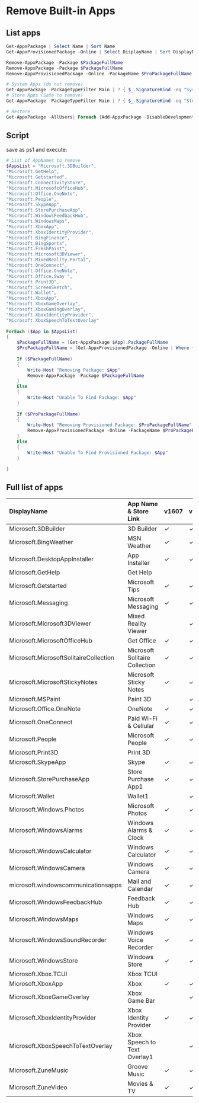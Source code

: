 # Remove Built-in Apps


## List apps
```PowerShell
Get-AppxPackage | Select Name | Sort Name                                  # List of installed apps for current user
Get-AppxProvisionedPackage -Online | Select DisplayName | Sort DisplayName # List of apps installed in system and will be installed for every new user

Remove-AppxPackage -Package $PackageFullName                               # Remove app package for current user (new users will have this app installed)
Remove-AppxPackage -Package $PackageFullName                               # Remove app package for all user (new users will have this app installed)
Remove-AppxProvisionedPackage -Online -PackageName $ProPackageFullName     # Remove app package from system (new users will not have this app installed)

# System Apps (do not remove)
Get-AppxPackage -PackageTypeFilter Main | ? { $_.SignatureKind -eq "System" } | Sort Name | Format-Table Name, InstallLocation
# Store Apps (Safe to remove)
Get-AppxPackage -PackageTypeFilter Main | ? { $_.SignatureKind -eq "Store" } | Sort Name | Format-Table Name, InstallLocation

# Restore 
Get-AppxPackage -AllUsers| Foreach {Add-AppxPackage -DisableDevelopmentMode -Register "$($_.InstallLocation)\AppXManifest.xml"}
```

## Script
save as ps1 and execute:
```PowerShell
# List of AppNames to remove 
$AppsList = "Microsoft.3DBuilder",
"Microsoft.GetHelp",
"Microsoft.Getstarted",
"Microsoft.ConnectivityStore",
"Microsoft.MicrosoftOfficeHub",
"Microsoft.Office.OneNote",
"Microsoft.People",
"Microsoft.SkypeApp",
"Microsoft.StorePurchaseApp",
"Microsoft.WindowsFeedbackHub",
"Microsoft.WindowsMaps",
"Microsoft.XboxApp",
"Microsoft.XboxIdentityProvider",
"Microsoft.BingFinance",
"Microsoft.BingSports",
"Microsoft.FreshPaint",
"Microsoft.Microsoft3DViewer",
"Microsoft.MixedReality.Portal",
"Microsoft.OneConnect",
"Microsoft.Office.OneNote",
"Microsoft.Office.Sway ",
"Microsoft.Print3D",
"Microsoft.ScreenSketch",
"Microsoft.Wallet",
"Microsoft.XboxApp",
"Microsoft.XboxGameOverlay",
"Microsoft.XboxGamingOverlay",
"Microsoft.XboxIdentityProvider",
"Microsoft.XboxSpeechToTextOverlay"
 
ForEach ($App in $AppsList)
{
    $PackageFullName = (Get-AppxPackage $App).PackageFullName
    $ProPackageFullName = (Get-AppxProvisionedPackage -Online | Where {$_.Displayname -eq $App}).PackageName
 
    If ($PackageFullName)
    {
        Write-Host "Removing Package: $App"
        Remove-AppxPackage -Package $PackageFullName
    }
    Else
    {
        Write-Host "Unable To Find Package: $App"
    }
 
    If ($ProPackageFullName)
    {
        Write-Host "Removing Provisioned Package: $ProPackageFullName"
        Remove-AppxProvisionedPackage -Online -PackageName $ProPackageFullName
    }
    Else
    {
        Write-Host "Unable To Find Provisioned Package: $App"
    }

}
```

## Full list of apps

|DisplayName |App Name & Store Link |v1607 |v1703 |v1709|
|:---------- |:-------------------- |:---- |:---- |:--- |
|Microsoft.3DBuilder |3D Builder |✓ |✓ |†|
|Microsoft.BingWeather |MSN Weather |✓ |✓ |✓|
|Microsoft.DesktopAppInstaller |App Installer |✓ |✓ |✓|
|Microsoft.GetHelp |Get Help |||✓|
|Microsoft.Getstarted |Microsoft Tips |✓ |✓ |✓|
|Microsoft.Messaging |Microsoft Messaging |✓ |✓ |✓|
|Microsoft.Microsoft3DViewer |Mixed Reality Viewer ||✓ |✓|
|Microsoft.MicrosoftOfficeHub |Get Office |✓ |✓ |✓|
|Microsoft.MicrosoftSolitaireCollection |Microsoft Solitaire Collection |✓ |✓ |✓|
|Microsoft.MicrosoftStickyNotes |Microsoft Sticky Notes |✓ |✓ |✓|
|Microsoft.MSPaint |Paint 3D ||✓ |✓|
|Microsoft.Office.OneNote |OneNote |✓ |✓ |✓|
|Microsoft.OneConnect |Paid Wi-Fi & Cellular |✓ |✓ |✓|
|Microsoft.People |Microsoft People |✓ |✓ |✓|
|Microsoft.Print3D |Print 3D |||✓|
|Microsoft.SkypeApp |Skype |✓ |✓ |✓|
|Microsoft.StorePurchaseApp |Store Purchase App1 |✓ |✓ |✓|
|Microsoft.Wallet |Wallet1 ||✓ |✓|
|Microsoft.Windows.Photos |Microsoft Photos |✓ |✓ |✓|
|Microsoft.WindowsAlarms |Windows Alarms & Clock |✓ |✓ |✓|
|Microsoft.WindowsCalculator |Windows Calculator |✓ |✓ |✓|
|Microsoft.WindowsCamera |Windows Camera |✓ |✓ |✓|
|microsoft.windowscommunicationsapps |Mail and Calendar |✓ |✓ |✓|
|Microsoft.WindowsFeedbackHub |Feedback Hub |✓ |✓ |✓|
|Microsoft.WindowsMaps |Windows Maps |✓ |✓ |✓|
|Microsoft.WindowsSoundRecorder |Windows Voice Recorder |✓ |✓ |✓|
|Microsoft.WindowsStore |Windows Store |✓ |✓ |✓|
|Microsoft.Xbox.TCUI |Xbox TCUI |||✓|
|Microsoft.XboxApp |Xbox |✓ |✓ |✓|
|Microsoft.XboxGameOverlay |Xbox Game Bar ||✓ |✓|
|Microsoft.XboxIdentityProvider |Xbox Identity Provider |✓ |✓ |✓|
|Microsoft.XboxSpeechToTextOverlay |Xbox Speech to Text Overlay1 ||✓ |✓|
|Microsoft.ZuneMusic |Groove Music |✓ |✓ |✓|
|Microsoft.ZuneVideo |Movies & TV |✓ |✓ |✓|
